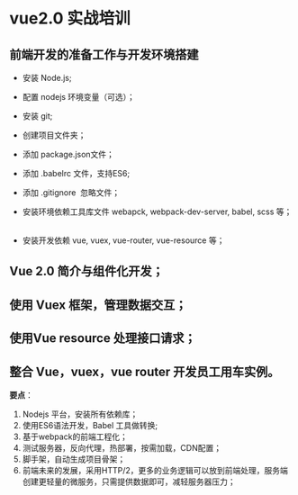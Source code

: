 # vue2.0 实战培训
## 前端开发的准备工作与开发环境搭建
- 安装 Node.js;
- 配置 nodejs 环境变量（可选）；
- 安装 git;
- 创建项目文件夹；
- 添加 package.json文件；
- 添加 .babelrc 文件，支持ES6;
- 添加 .gitignore  忽略文件；    

- 安装环境依赖工具库文件 webapck, webpack-dev-server, babel, scss 等；  
- 安装开发依赖 vue, vuex, vue-router, vue-resource 等；  

## Vue 2.0 简介与组件化开发；
## 使用 Vuex 框架，管理数据交互；
## 使用Vue resource 处理接口请求；
## 整合 Vue，vuex，vue router 开发员工用车实例。

**要点**：  
1. Nodejs 平台，安装所有依赖库；  
2. 使用ES6语法开发，Babel 工具做转换;  
3. 基于webpack的前端工程化；  
4. 测试服务器，反向代理，热部署，按需加载，CDN配置；  
5. 脚手架，自动生成项目骨架；  
6. 前端未来的发展，采用HTTP/2，更多的业务逻辑可以放到前端处理，服务端创建更轻量的微服务，只需提供数据即可，减轻服务器压力；  
